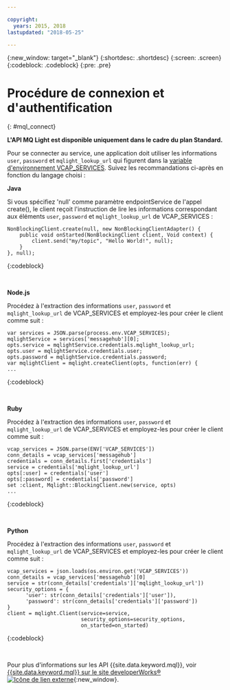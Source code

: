 ```yaml
---

copyright:
  years: 2015, 2018
lastupdated: "2018-05-25"

---
```


{:new_window: target="_blank"}
{:shortdesc: .shortdesc}
{:screen: .screen}
{:codeblock: .codeblock}
{:pre: .pre}

# Procédure de connexion et d'authentification
{: #mql_connect}

**L'API MQ Light est disponible uniquement dans le cadre du plan Standard.**
<br/>

Pour se connecter au service, une application doit utiliser les informations <code>user</code>, <code>password</code> et <code>mqlight_lookup_url</code> qui figurent dans la [variable d'environnement VCAP_SERVICES](/docs/services/MessageHub/messagehub127.html). Suivez les recommandations ci-après en fonction du langage choisi :

**Java**

Si vous spécifiez 'null' comme paramètre endpointService de l'appel create(), le client reçoit l'instruction de lire les informations correspondant aux éléments <code>user</code>, <code>password</code> et
<code>mqlight_lookup_url</code> de VCAP_SERVICES :

<pre>
<code>NonBlockingClient.create(null, new NonBlockingClientAdapter<Void>() {
    public void onStarted(NonBlockingClient client, Void context) {
        client.send("my/topic", "Hello World!", null);
    }
}, null);</code>
</pre>
{:codeblock}

<br>

**Node.js**

Procédez à l'extraction des informations <code>user</code>, <code>password</code> et
<code>mqlight_lookup_url</code> de VCAP_SERVICES et employez-les pour créer le client comme suit :

<pre>
<code>var services = JSON.parse(process.env.VCAP_SERVICES);
mqlightService = services['messagehub'][0];
opts.service = mqlightService.credentials.mqlight_lookup_url;
opts.user = mqlightService.credentials.user;
opts.password = mqlightService.credentials.password;
var mqlightClient = mqlight.createClient(opts, function(err) {
...</code>
</pre>
{:codeblock}

<br>

**Ruby**

Procédez à l'extraction des informations <code>user</code>, <code>password</code> et
<code>mqlight_lookup_url</code> de VCAP_SERVICES et employez-les pour créer le client comme suit :
<pre>
<code>vcap_services = JSON.parse(ENV['VCAP_SERVICES'])
conn_details = vcap_services['messagehub']
credentials = conn_details.first['credentials']
service = credentials['mqlight_lookup_url']
opts[:user] = credentials['user']
opts[:password] = credentials['password']
set :client, Mqlight::BlockingClient.new(service, opts)
...</code>
</pre>
{:codeblock}

<br>

**Python**

Procédez à l'extraction des informations <code>user</code>, <code>password</code> et
<code>mqlight_lookup_url</code> de VCAP_SERVICES et employez-les pour créer le client comme suit :
<pre>
<code>vcap_services = json.loads(os.environ.get('VCAP_SERVICES'))
conn_details = vcap_services['messagehub'][0]
service = str(conn_details['credentials']['mqlight_lookup_url'])
security_options = {
      'user': str(conn_details['credentials']['user']),
      'password': str(conn_details['credentials']['password'])
}
client = mqlight.Client(service=service, 
                        security_options=security_options,
                        on_started=on_started)</code>
</pre>
{:codeblock}

<br>

Pour plus d'informations sur les API {{site.data.keyword.mql}}, voir [{{site.data.keyword.mql}} sur le site developerWorks&reg; ![Icône de lien externe](../../icons/launch-glyph.svg "Icône de lien externe")](https://developer.ibm.com/messaging/mq-light/){:new_window}.
